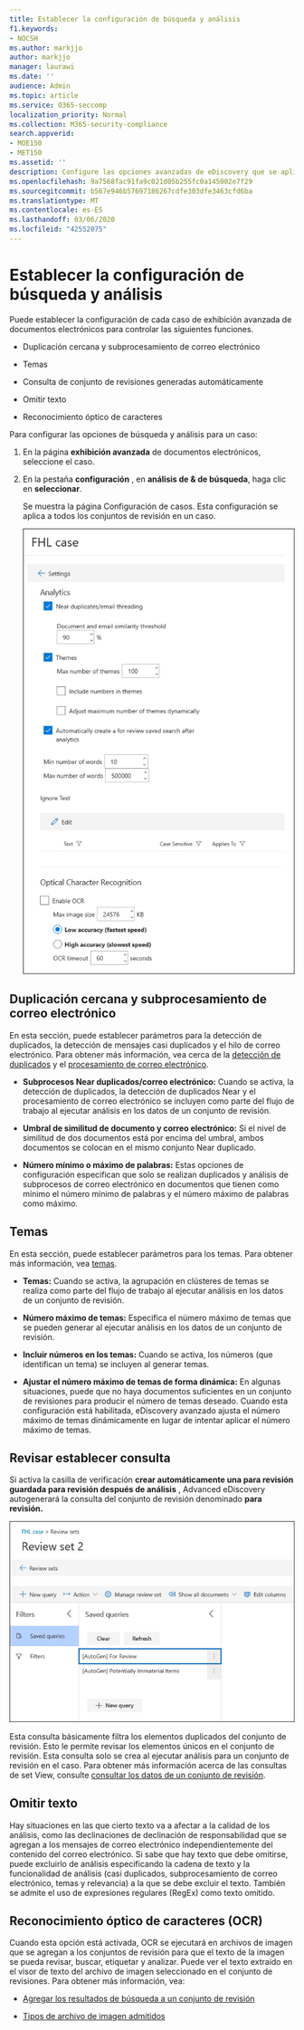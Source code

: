 ```yaml
---
title: Establecer la configuración de búsqueda y análisis
f1.keywords:
- NOCSH
ms.author: markjjo
author: markjjo
manager: laurawi
ms.date: ''
audience: Admin
ms.topic: article
ms.service: O365-seccomp
localization_priority: Normal
ms.collection: M365-security-compliance
search.appverid:
- MOE150
- MET150
ms.assetid: ''
description: Configure las opciones avanzadas de eDiscovery que se aplican a todo el conjunto de revisiones en un caso. Esto incluye la configuración de análisis y OCR.
ms.openlocfilehash: 9a7568fac91fa9c021d05b255fc0a145002e7f29
ms.sourcegitcommit: b567e946b57697186267cdfe303dfe3463cfd6ba
ms.translationtype: MT
ms.contentlocale: es-ES
ms.lasthandoff: 03/06/2020
ms.locfileid: "42552075"
---
```

# <a name="configure-search-and-analytics-settings"></a>Establecer la configuración de búsqueda y análisis

Puede establecer la configuración de cada caso de exhibición avanzada de documentos electrónicos para controlar las siguientes funciones.

- Duplicación cercana y subprocesamiento de correo electrónico

- Temas

- Consulta de conjunto de revisiones generadas automáticamente

- Omitir texto

- Reconocimiento óptico de caracteres

Para configurar las opciones de búsqueda y análisis para un caso:

1. En la página **exhibición avanzada** de documentos electrónicos, seleccione el caso.

2. En la pestaña **configuración** , en **análisis de & de búsqueda**, haga clic en **seleccionar**.

   Se muestra la página Configuración de casos. Esta configuración se aplica a todos los conjuntos de revisión en un caso.

   ![Configurar los análisis y la configuración de búsqueda para un caso de exhibición avanzada de documentos electrónicos](../media/AeDCaseSettings.png)

## <a name="near-duplicates-and-email-threading"></a>Duplicación cercana y subprocesamiento de correo electrónico

En esta sección, puede establecer parámetros para la detección de duplicados, la detección de mensajes casi duplicados y el hilo de correo electrónico. Para obtener más información, vea cerca de la [detección de duplicados](near-duplicates.md) y el [procesamiento de correo electrónico](email-threading.md).

- **Subprocesos Near duplicados/correo electrónico:** Cuando se activa, la detección de duplicados, la detección de duplicados Near y el procesamiento de correo electrónico se incluyen como parte del flujo de trabajo al ejecutar análisis en los datos de un conjunto de revisión.

- **Umbral de similitud de documento y correo electrónico:** Si el nivel de similitud de dos documentos está por encima del umbral, ambos documentos se colocan en el mismo conjunto Near duplicado.

- **Número mínimo o máximo de palabras:** Estas opciones de configuración especifican que solo se realizan duplicados y análisis de subprocesos de correo electrónico en documentos que tienen como mínimo el número mínimo de palabras y el número máximo de palabras como máximo.

## <a name="themes"></a>Temas

En esta sección, puede establecer parámetros para los temas. Para obtener más información, vea [temas](themes-in-advanced-ediscovery.md).

- **Temas:** Cuando se activa, la agrupación en clústeres de temas se realiza como parte del flujo de trabajo al ejecutar análisis en los datos de un conjunto de revisión.

- **Número máximo de temas:** Especifica el número máximo de temas que se pueden generar al ejecutar análisis en los datos de un conjunto de revisión.

- **Incluir números en los temas:** Cuando se activa, los números (que identifican un tema) se incluyen al generar temas. 

- **Ajustar el número máximo de temas de forma dinámica:** En algunas situaciones, puede que no haya documentos suficientes en un conjunto de revisiones para producir el número de temas deseado. Cuando esta configuración está habilitada, eDiscovery avanzado ajusta el número máximo de temas dinámicamente en lugar de intentar aplicar el número máximo de temas.

## <a name="review-set-query"></a>Revisar establecer consulta

Si activa la casilla de verificación **crear automáticamente una para revisión guardada para revisión después de análisis** , Advanced eDiscovery autogenerará la consulta del conjunto de revisión denominado **para revisión.** 

![La consulta autogenerada para revisión](../media/AeDForReviewQuery.png)

Esta consulta básicamente filtra los elementos duplicados del conjunto de revisión. Esto le permite revisar los elementos únicos en el conjunto de revisión. Esta consulta solo se crea al ejecutar análisis para un conjunto de revisión en el caso. Para obtener más información acerca de las consultas de set View, consulte [consultar los datos de un conjunto de revisión](review-set-search.md).

## <a name="ignore-text"></a>Omitir texto

Hay situaciones en las que cierto texto va a afectar a la calidad de los análisis, como las declinaciones de declinación de responsabilidad que se agregan a los mensajes de correo electrónico independientemente del contenido del correo electrónico. Si sabe que hay texto que debe omitirse, puede excluirlo de análisis especificando la cadena de texto y la funcionalidad de análisis (casi duplicados, subprocesamiento de correo electrónico, temas y relevancia) a la que se debe excluir el texto. También se admite el uso de expresiones regulares (RegEx) como texto omitido. 

## <a name="optical-character-recognition-ocr"></a>Reconocimiento óptico de caracteres (OCR)

Cuando esta opción está activada, OCR se ejecutará en archivos de imagen que se agregan a los conjuntos de revisión para que el texto de la imagen se pueda revisar, buscar, etiquetar y analizar. Puede ver el texto extraído en el visor de texto del archivo de imagen seleccionado en el conjunto de revisiones. Para obtener más información, vea:

- [Agregar los resultados de búsqueda a un conjunto de revisión](add-data-to-review-set.md#optical-character-recognition)

- [Tipos de archivo de imagen admitidos](supported-filetypes-ediscovery20.md#image)
